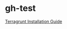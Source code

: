 # gh-test

[Terragrunt Installation Guide](https://terragrunt.gruntwork.io/docs/getting-started/install/)
